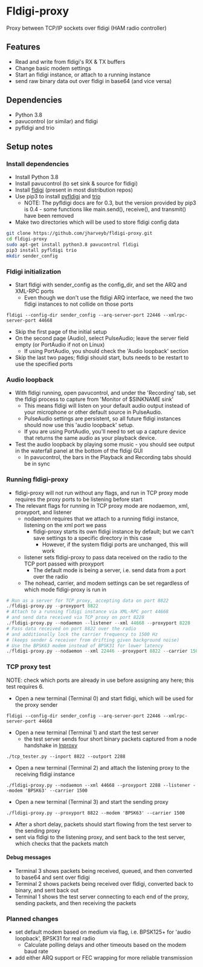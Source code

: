 # Fldigi-proxy

Proxy between TCP/IP sockets over fldigi (HAM radio controller)

## Features

* Read and write from fldigi's RX & TX buffers
* Change basic modem settings
* Start an fldigi instance, or attach to a running instance
* send raw binary data out over fldigi in base64 (and vice versa)

## Dependencies

* Python 3.8
* pavucontrol (or similar) and fldigi
* pyfldigi and trio

## Setup notes

### Install dependencies

* Install Python 3.8
* Install pavucontrol (to set sink & source for fldigi)
* Install [fldigi](http://www.w1hkj.com/) (present in most distribution repos)
* Use pip3 to install [pyfldigi](https://pythonhosted.org/pyfldigi/index.html) and [trio](https://trio.readthedocs.io/en/stable/)
  * NOTE: The pyfldigi docs are for 0.3, but the version provided by pip3 is 0.4 - some functions like main.send(), receive(), and transmit() have been removed
* Make two directories which will be used to store fldigi config data

````bash
git clone https://github.com/jharveyb/fldigi-proxy.git
cd fldigi-proxy
sudo apt-get install python3.8 pavucontrol fldigi
pip3 install pyfldigi trio
mkdir sender_config
````

### Fldigi initialization

* Start fldigi with sender_config as the config_dir, and set the ARQ and XML-RPC ports
  * Even though we don't use the fldigi ARQ interface, we need the two fldigi instances to not collide on those ports

`fldigi --config-dir sender_config --arq-server-port 22446 --xmlrpc-server-port 44668`

* Skip the first page of the initial setup
* On the second page (Audio), select PulseAudio; leave the server field empty (or PortAudio if not on Linux)
  * If using PortAudio, you should check the 'Audio loopback' section
* Skip the last two pages; fldigi should start, buts needs to be restart to use the specified ports

### Audio loopback

* With fldigi running, open pavucontrol, and under the 'Recording' tab, set the fldigi process to capture from 'Monitor of $SINKNAME sink'
  * This means fldigi will listen on your default audio output instead of your microphone or other default source in PulseAudio.
  * PulseAudio settings are persistent, so all future fldigi instances should now use this 'audio loopback' setup.
  * If you are using PortAudio, you'll need to set up a capture device that returns the same audio as your playback device.
* Test the audio loopback by playing some music - you should see output in the waterfall panel at the bottom of the fldigi GUI
  * In pavucontrol, the bars in the Playback and Recording tabs should be in sync

### Running fldigi-proxy

* fldigi-proxy will not run without any flags, and run in TCP proxy mode requires the proxy ports to be listening before start
* The relevant flags for running in TCP proxy mode are nodaemon, xml, proxyport, and listener
  * nodaemon requires that we attach to a running fldigi instance, listening on the xml port we pass
    * fldigi-proxy starts its own fldigi instance by default; but we can't save settings to a specific directory in this case
      * However, if the system fldigi ports are unchanged, this will work
  * listener sets fldigi-proxy to pass data received on the radio to the TCP port passed with proxyport
    * The default mode is being a server, i.e. send data from a port over the radio
  * The nohead, carrier, and modem settings can be set regardless of which mode fldigi-proxy is run in

````python
# Run as a server for TCP proxy, accepting data on port 8822
./fldigi-proxy.py --proxyport 8822
# Attach to a running fldigi instance via XML-RPC port 44668
# and send data received via TCP proxy on port 8228
./fldigi-proxy.py --nodaemon --listener --xml 44668 --proxyport 8228
# Pass data received on port 8822 over the radio
# and additionally lock the carrier frequency to 1500 Hz
# (keeps sender & receiver from drifting given background noise)
# Use the BPSK63 modem instead of BPSK31 for lower latency
./fldigi-proxy.py --nodaemon --xml 22446 --proxyport 8822 --carrier 1500 --modem 'BPSK63'
````

### TCP proxy test

NOTE: check which ports are already in use before assigning any here; this test requires 6.

* Open a new terminal (Terminal 0) and start fldigi, which will be used for the proxy sender

`fldigi --config-dir sender_config --arq-server-port 22446 --xmlrpc-server-port 44668`

* Open a new terminal (Terminal 1) and start the test server
  * the test server sends four short binary packets captured from a node handshake in [lnproxy](https://github.com/willcl-ark/lnproxy/tree/2020-02-23-ham)

`./tcp_tester.py --inport 8822 --outport 2288`

* Open a new terminal (Terminal 2) and attach the listening proxy to the receiving fldigi instance

`./fldigi-proxy.py --nodaemon --xml 44668 --proxyport 2288 --listener --modem 'BPSK63' --carrier 1500`

* Open a new terminal (Terminal 3) and start the sending proxy

`./fldigi-proxy.py --proxyport 8822 --modem 'BPSK63' --carrier 1500`

* After a short delay, packets should start flowing from the test server to the sending proxy
* sent via fldigi to the listening proxy, and sent back to the test server, which checks that the packets match

#### Debug messages

* Terminal 3 shows packets being received, queued, and then converted to base64 and sent over fldigi
* Terminal 2 shows packets being received over fldigi, converted back to binary, and sent back out
* Terminal 1 shows the test server connecting to each end of the proxy, sending packets, and then receiving the packets

### Planned changes

* set default modem based on medium via flag, i.e. BPSK125+ for 'audio loopback', BPSK31 for real radio
  * Calculate polling delays and other timeouts based on the modem baud rate
* add either ARQ support or FEC wrapping for more reliable transmission
